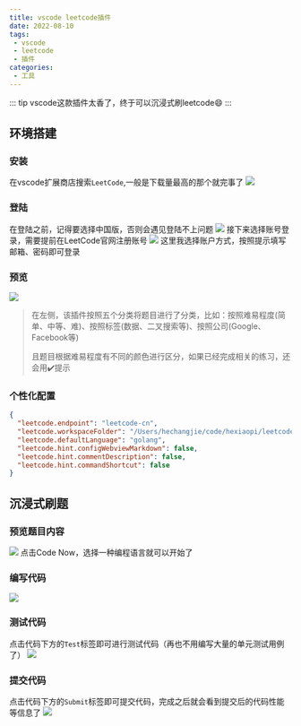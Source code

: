 ```yaml
---
title: vscode leetcode插件
date: 2022-08-10
tags:
 - vscode
 - leetcode
 - 插件
categories:
 - 工具
---
```


::: tip
vscode这款插件太香了，终于可以沉浸式刷leetcode:smile:
:::

<!-- more -->

## 环境搭建

### 安装
在vscode扩展商店搜索`LeetCode`,一般是下载量最高的那个就完事了
![](./images/vscode-leetcode-1.png)

### 登陆
在登陆之前，记得要选择中国版，否则会遇见登陆不上问题
![](./images/vscode-leetcode-2.png)
接下来选择账号登录，需要提前在LeetCode官网注册账号
![](./images/vscode-leetcode-3.png)
这里我选择账户方式，按照提示填写邮箱、密码即可登录

### 预览
![](./images/vscode-leetcode-4.png)

>在左侧，该插件按照五个分类将题目进行了分类，比如：按照难易程度(简单、中等、难)、按照标签(数据、二叉搜索等)、按照公司(Google、Facebook等)
>
>且题目根据难易程度有不同的颜色进行区分，如果已经完成相关的练习，还会用:heavy_check_mark:提示

### 个性化配置
```json
{
  "leetcode.endpoint": "leetcode-cn",
  "leetcode.workspaceFolder": "/Users/hechangjie/code/hexiaopi/leetcode-go",
  "leetcode.defaultLanguage": "golang",
  "leetcode.hint.configWebviewMarkdown": false,
  "leetcode.hint.commentDescription": false,
  "leetcode.hint.commandShortcut": false
}
```

## 沉浸式刷题

### 预览题目内容
![](./images/vscode-leetcode-5.png)
点击Code Now，选择一种编程语言就可以开始了

### 编写代码
![](./images/vscode-leetcode-6.png)

### 测试代码
点击代码下方的`Test`标签即可进行测试代码（再也不用编写大量的单元测试用例了）
![](./images/vscode-leetcode-7.png)

### 提交代码
点击代码下方的`Submit`标签即可提交代码，完成之后就会看到提交后的代码性能等信息了
![](./images/vscode-leetcode-8.png)

